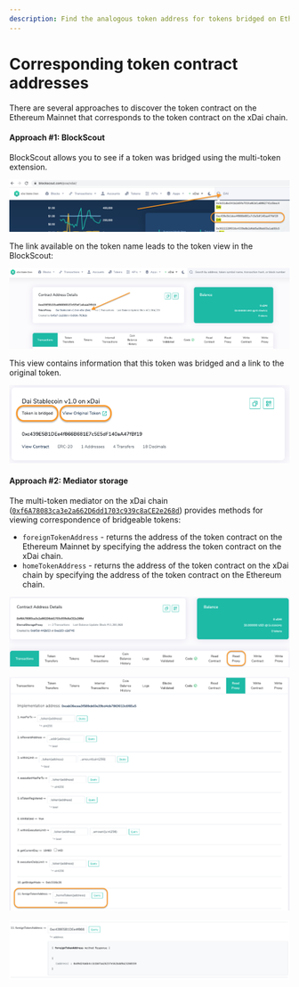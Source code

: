 ```yaml
---
description: Find the analogous token address for tokens bridged on Ethereum and xDai
---
```


# Corresponding token contract addresses

There are several approaches to discover the token contract on the Ethereum Mainnet that corresponds to the token contract on the xDai chain. 

#### Approach \#1: BlockScout 

BlockScout allows you to see if a token was bridged using the multi-token extension.

![](../../.gitbook/assets/image%20%2890%29.png)

The link available on the token name leads to the token view in the BlockScout:

![](../../.gitbook/assets/image%20%2870%29.png)

This view contains information that this token was bridged and a link to the original token.

![](../../.gitbook/assets/image%20%2858%29.png)

#### Approach \#2: Mediator storage

The multi-token mediator on the xDai chain \([`0xf6A78083ca3e2a662D6dd1703c939c8aCE2e268d`](https://blockscout.com/poa/xdai/address/0xf6A78083ca3e2a662D6dd1703c939c8aCE2e268d)\) provides methods for viewing correspondence of bridgeable tokens:

* `foreignTokenAddress` - returns the address of the token contract on the Ethereum Mainnet by specifying the address the token contract on the xDai chain.
* `homeTokenAddress` - returns the address of the token contract on the xDai chain by specifying the address of the token contract on the Ethereum chain.

![The contract page in the BlockScout allows to read the contract&apos;s data](../../.gitbook/assets/image%20%2892%29.png)

![The method to get correspondence for the token contract on the xDai](../../.gitbook/assets/image%20%2862%29.png)

![The method returns the address of the token contract on the Ethereum Mainnet](../../.gitbook/assets/image%20%2864%29.png)

